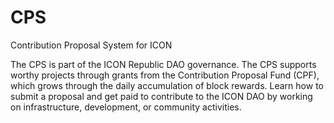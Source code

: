 # CPS
Contribution Proposal System for ICON

The CPS is part of the ICON Republic DAO governance. The CPS supports worthy projects through grants from the Contribution Proposal Fund (CPF), which grows through the daily accumulation of block rewards. Learn how to submit a proposal and get paid to contribute to the ICON DAO by working on infrastructure, development, or community activities.
